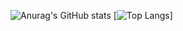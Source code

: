 
![Anurag's GitHub stats](https://github-readme-stats.vercel.app/api?username=zozonteq&theme=github-dark&show_icons=true)
[![Top Langs](https://github-readme-stats.vercel.app/api/top-langs/?username=zozonteq&hide=html,css,javascript)]
